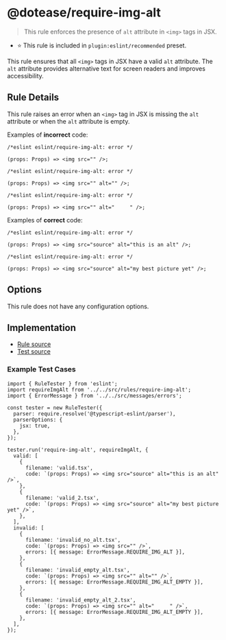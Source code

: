 # @dotease/require-img-alt

> This rule enforces the presence of `alt` attribute in `<img>` tags in JSX.

- ⭐️ This rule is included in `plugin:eslint/recommended` preset.

This rule ensures that all `<img>` tags in JSX have a valid `alt` attribute. The `alt` attribute provides alternative text for screen readers and improves accessibility.

## Rule Details

This rule raises an error when an `<img>` tag in JSX is missing the `alt` attribute or when the `alt` attribute is empty.

Examples of **incorrect** code:

```tsx
/*eslint eslint/require-img-alt: error */

(props: Props) => <img src="" />;
```

```tsx
/*eslint eslint/require-img-alt: error */

(props: Props) => <img src="" alt="" />;
```

```tsx
/*eslint eslint/require-img-alt: error */

(props: Props) => <img src="" alt="     " />;
```

Examples of **correct** code:

```tsx
/*eslint eslint/require-img-alt: error */

(props: Props) => <img src="source" alt="this is an alt" />;
```

```tsx
/*eslint eslint/require-img-alt: error */

(props: Props) => <img src="source" alt="my best picture yet" />;
```

## Options

This rule does not have any configuration options.

## Implementation

- [Rule source](../../src/rules/require-img-alt.ts)
- [Test source](../../tests/rules/require-img-alt.ts)

### Example Test Cases

```tsx
import { RuleTester } from 'eslint';
import requireImgAlt from '../../src/rules/require-img-alt';
import { ErrorMessage } from '../../src/messages/errors';

const tester = new RuleTester({
  parser: require.resolve('@typescript-eslint/parser'),
  parserOptions: {
    jsx: true,
  },
});

tester.run('require-img-alt', requireImgAlt, {
  valid: [
    {
      filename: 'valid.tsx',
      code: `(props: Props) => <img src="source" alt="this is an alt" />`,
    },
    {
      filename: 'valid_2.tsx',
      code: `(props: Props) => <img src="source" alt="my best picture yet" />`,
    },
  ],
  invalid: [
    {
      filename: 'invalid_no_alt.tsx',
      code: `(props: Props) => <img src="" />`,
      errors: [{ message: ErrorMessage.REQUIRE_IMG_ALT }],
    },
    {
      filename: 'invalid_empty_alt.tsx',
      code: `(props: Props) => <img src="" alt="" />`,
      errors: [{ message: ErrorMessage.REQUIRE_IMG_ALT_EMPTY }],
    },
    {
      filename: 'invalid_empty_alt_2.tsx',
      code: `(props: Props) => <img src="" alt="     " />`,
      errors: [{ message: ErrorMessage.REQUIRE_IMG_ALT_EMPTY }],
    },
  ],
});
```
